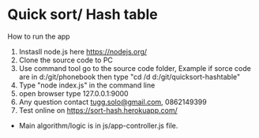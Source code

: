 # Quick sort/ Hash table
How to run the app <br/>
1. Instasll node.js here https://nodejs.org/ <br/>
2. Clone the source code to PC <br/>
3. Use command tool go to the source code folder, Example if sorce code are in d:/git/phonebook then type "cd /d d:/git/quicksort-hashtable"  <br/>
4. Type "node index.js" in the command line <br/>
5. open browser type 127.0.0.1:9000  <br/>
6. Any question contact tugg.solo@gmail.com, 0862149399 <br/>
7. Test online on https://sort-hash.herokuapp.com/ <br/>
* Main algorithm/logic is in js/app-controller.js file.